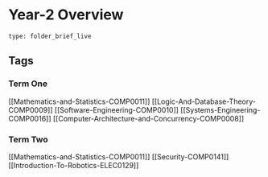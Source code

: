 # Year-2 Overview
 
```ccard
type: folder_brief_live
```
 
## Tags

### Term One
[[Mathematics-and-Statistics-COMP0011]]
[[Logic-And-Database-Theory-COMP0009]]
[[Software-Engineering-COMP0010]]
[[Systems-Engineering-COMP0016]]
[[Computer-Architecture-and-Concurrency-COMP0008]]

### Term Two
[[Mathematics-and-Statistics-COMP0011]]
[[Security-COMP0141]]
[[Introduction-To-Robotics-ELEC0129]]